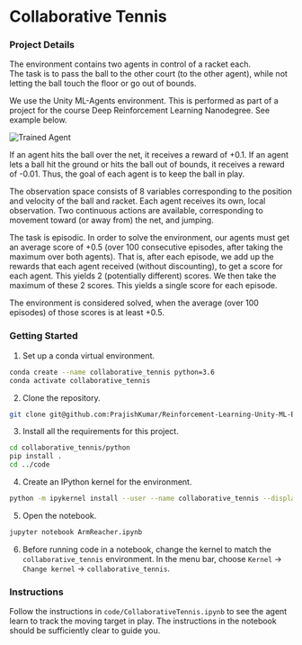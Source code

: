 [//]: # (Image References)

[image1]: https://user-images.githubusercontent.com/10624937/43851024-320ba930-9aff-11e8-8493-ee547c6af349.gif "Trained Agent"

# Collaborative Tennis

### Project Details

The environment contains two agents in control of a racket each.  
The task is to pass the ball to the other court (to the other agent), while not letting the ball touch the floor or go out of bounds.

We use the Unity ML-Agents environment. This is performed as part of a project for the course Deep Reinforcement Learning Nanodegree.
See example below. 

![Trained Agent][image1]

If an agent hits the ball over the net, it receives a reward of +0.1. 
If an agent lets a ball hit the ground or hits the ball out of bounds, it receives a reward of -0.01. 
Thus, the goal of each agent is to keep the ball in play.

The observation space consists of 8 variables corresponding to the position and velocity of the ball and racket. 
Each agent receives its own, local observation. 
Two continuous actions are available, corresponding to movement toward (or away from) the net, and jumping.

The task is episodic. 
In order to solve the environment, our agents must get an average score of +0.5 (over 100 consecutive episodes, after taking the maximum over both agents).
That is, after each episode, we add up the rewards that each agent received (without discounting), to get a score for each agent. 
This yields 2 (potentially different) scores. We then take the maximum of these 2 scores. This yields a single score for each episode.

The environment is considered solved, when the average (over 100 episodes) of those scores is at least +0.5.


### Getting Started

1. Set up a conda virtual environment.

```bash 
conda create --name collaborative_tennis python=3.6 
conda activate collaborative_tennis 
```

2. Clone the repository. 

```bash 
git clone git@github.com:PrajishKumar/Reinforcement-Learning-Unity-ML-Engine.git
```

3. Install all the requirements for this project.

```bash
cd collaborative_tennis/python
pip install . 
cd ../code
```

4. Create an IPython kernel for the environment. 

```bash
python -m ipykernel install --user --name collaborative_tennis --display-name "collaborative_tennis"
```

5. Open the notebook. 

```bash
jupyter notebook ArmReacher.ipynb
```

6. Before running code in a notebook, change the kernel to match the `collaborative_tennis` environment. 
In the menu bar, choose `Kernel` -> `Change kernel` -> `collaborative_tennis`.

### Instructions

Follow the instructions in `code/CollaborativeTennis.ipynb` to see the agent learn to track the moving target in play.
The instructions in the notebook should be sufficiently clear to guide you.